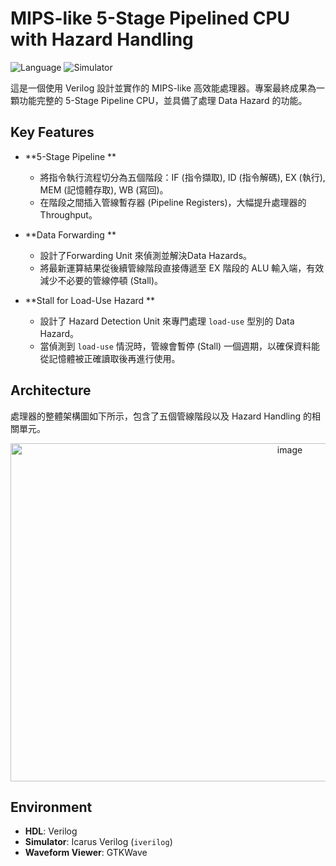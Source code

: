 # MIPS-like 5-Stage Pipelined CPU with Hazard Handling

![Language](https://img.shields.io/badge/Language-Verilog-blue.svg)
![Simulator](https://img.shields.io/badge/Simulator-Icarus%20Verilog-green.svg)

這是一個使用 Verilog 設計並實作的 MIPS-like 高效能處理器。專案最終成果為一顆功能完整的 5-Stage Pipeline CPU，並具備了處理 Data Hazard 的功能。

## Key Features

-   **5-Stage Pipeline **
    -   將指令執行流程切分為五個階段：IF (指令擷取), ID (指令解碼), EX (執行), MEM (記憶體存取), WB (寫回)。
    -   在階段之間插入管線暫存器 (Pipeline Registers)，大幅提升處理器的 Throughput。

-   **Data Forwarding **
    -   設計了Forwarding Unit 來偵測並解決Data Hazards。
    -   將最新運算結果從後續管線階段直接傳遞至 EX 階段的 ALU 輸入端，有效減少不必要的管線停頓 (Stall)。

-   **Stall for Load-Use Hazard **
    -   設計了 Hazard Detection Unit 來專門處理 `load-use` 型別的 Data Hazard。
    -   當偵測到 `load-use` 情況時，管線會暫停 (Stall) 一個週期，以確保資料能從記憶體被正確讀取後再進行使用。

## Architecture

處理器的整體架構圖如下所示，包含了五個管線階段以及 Hazard Handling 的相關單元。

<p align="center">
  <img width="878" height="541" alt="image" src="https://github.com/user-attachments/assets/4afa5b6b-87bd-415d-962c-feb0933eb76e" />

</p>


## Environment

-   **HDL**: Verilog
-   **Simulator**: Icarus Verilog (`iverilog`)
-   **Waveform Viewer**: GTKWave 

